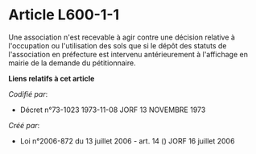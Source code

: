 # Article L600-1-1

Une association n'est recevable à agir contre une décision relative à l'occupation ou l'utilisation des sols que si le dépôt
des statuts de l'association en préfecture est intervenu antérieurement à l'affichage en mairie de la demande du
pétitionnaire.

**Liens relatifs à cet article**

_Codifié par_:

  - Décret n°73-1023 1973-11-08 JORF 13 NOVEMBRE 1973

_Créé par_:

  - Loi n°2006-872 du 13 juillet 2006 - art. 14 () JORF 16 juillet 2006
